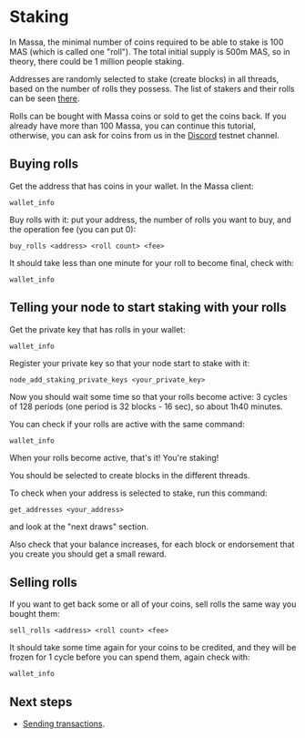 # Staking

In Massa, the minimal number of coins required to be able to stake is
100 MAS (which is called one "roll"). The total initial supply is 500m
MAS, so in theory, there could be 1 million people staking.

Addresses are randomly selected to stake (create blocks) in all threads,
based on the number of rolls they possess. The list of stakers and their
rolls can be seen [there](https://test.massa.net/#staking).

Rolls can be bought with Massa coins or sold to get the coins back. If
you already have more than 100 Massa, you can continue this tutorial,
otherwise, you can ask for coins from us in the
[Discord](https://discord.com/invite/TnsJQzXkRN) testnet channel.

## Buying rolls

Get the address that has coins in your wallet. In the Massa client:

    wallet_info

Buy rolls with it: put your address, the number of rolls you want to
buy, and the operation fee (you can put 0):

    buy_rolls <address> <roll count> <fee>

It should take less than one minute for your roll to become final, check
with:

    wallet_info

## Telling your node to start staking with your rolls

Get the private key that has rolls in your wallet:

    wallet_info

Register your private key so that your node start to stake with it:

    node_add_staking_private_keys <your_private_key>

Now you should wait some time so that your rolls become active: 3 cycles
of 128 periods (one period is 32 blocks - 16 sec), so about 1h40
minutes.

You can check if your rolls are active with the same command:

    wallet_info

When your rolls become active, that's it! You're staking!

You should be selected to create blocks in the different threads.

To check when your address is selected to stake, run this command:

    get_addresses <your_address>

and look at the "next draws" section.

Also check that your balance increases, for each block or endorsement that you
create you should get a small reward.

## Selling rolls

If you want to get back some or all of your coins, sell rolls the same
way you bought them:

    sell_rolls <address> <roll count> <fee>

It should take some time again for your coins to be credited, and they
will be frozen for 1 cycle before you can spend them, again check with:

    wallet_info

## Next steps

-   [Sending transactions](transaction.md).
